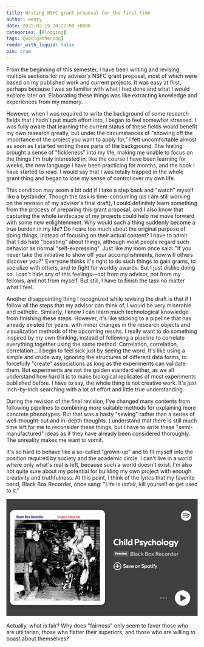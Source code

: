 ```yaml
---
title: Writing NSFC grant proposal for the first time
author: wenzy
date: 2025-02-19 20:27:00 +0800
categories: [Blogging]
tags: [woolgathering]
render_with_liquid: false
pin: true
---
```


From the beginning of this semester, I have been writing and revising multiple sections for my advisor's NSFC grant proposal, most of which were based on my published work and current projects. It was easy at first, perhaps because I was so familiar with what I had done and what I would explore later on. Elaborating these things was like extracting knowledge and experiences from my memory. 

However, when I was required to write the background of some research fields that I hadn't put much effort into, I began to feel somewhat stressed. I was fully aware that learning the current status of these fields would benefit my own research greatly, but under the circumstances of "showing off the importance of the project you want to apply for," I felt uncomfortable almost as soon as I started writing these parts of the background. The feeling brought a sense of "fickleness" into my life, making me unable to focus on the things I'm truly interested in, like the course I have been learning for weeks, the new language I have been practicing for months, and the book I have started to read. I would say that I was totally trapped in the whole grant thing and began to lose my sense of control over my own life.

This condition may seem a bit odd if I take a step back and "watch" myself like a bystander. Though the task is time-consuming (as I am still working on the revision of my advisor's final draft), I could definitely learn something from the process of preparing this grant proposal, and I also know that capturing the whole landscape of my projects could help me move forward with some new enlightenment. Why would such a thing suddenly become a true burden in my life? Do I care too much about the original purpose of doing things, instead of focusing on their actual content? I have to admit that I do hate "boasting" about things, although most people regard such behavior as normal "self-expressing". Just like my mom once said: "If you never take the initiative to show off your accomplishments, how will others discover you?" Everyone thinks it's right to do such things to gain grants, to socialize with others, and to fight for worldly awards. But I just dislike doing so. I can't hide any of this feelings—not from my advisor, not from my fellows, and not from myself. But still, I have to finish the task no matter what I feel.

Another disappointing thing I recognized while revising the draft is that if I follow all the steps that my advisor can think of, I would be very miserable and pathetic. Similarly, I know I can learn much technological knowledge from finishing these steps. However, it's like sticking to a pipeline that has already existed for years, with minor changes in the research objects and visualization methods of the upcoming results. I really want to do something inspired by my own thinking, instead of following a pipeline to correlate everything together using the same method. Correlation, correlation, correlation... I begin to feel sick just by seeing the word. It's like using a simple and crude way, ignoring the structures of different data forms, to forcefully "create" associations as long as the experiments can validate them. But experiments are not the golden standard either, as we all understand how hard it is to make biological replicates of most experiments published before. I have to say, the whole thing is not creative work. It's just inch-by-inch searching with a lot of effort and little true understanding.

During the revision of the final revision, I've changed many contents from following pipelines to combining more suitable methods for explaining more concrete phenotypes. But that was a hasty "sewing" rather than a series of well-thought-out and in-depth thoughts. I understand that there is still much time left for me to reconsider these things, but I have to write these "semi-manufactured" ideas as if they have already been considered thoroughly. The unreality makes me want to vomit.

It's so hard to behave like a so-called "grown-up" and to fit myself into the position required by society and the academic circle. I can't live in a world where only what's real is left, because such a world doesn't exist. I'm also not quite sure about my potential for building my own project with enough creativity and truthfulness. At this point, I think of the lyrics that my favorite band, Black Box Recorder, once sang: "Life is unfair, kill yourself or get used to it." 

[![SPOTIFY: Child Psychology - Black Box Recorder](/assets/img/music/Child_psychology.png)](https://open.spotify.com/track/7Bj4wIqRzM6vx278EFYoBh?si=72c6a8a400db4ef3)

Actually, what is fair? Why does "fairness" only seem to favor those who are utilitarian, those who flatter their superiors, and those who are willing to boast about themselves?
